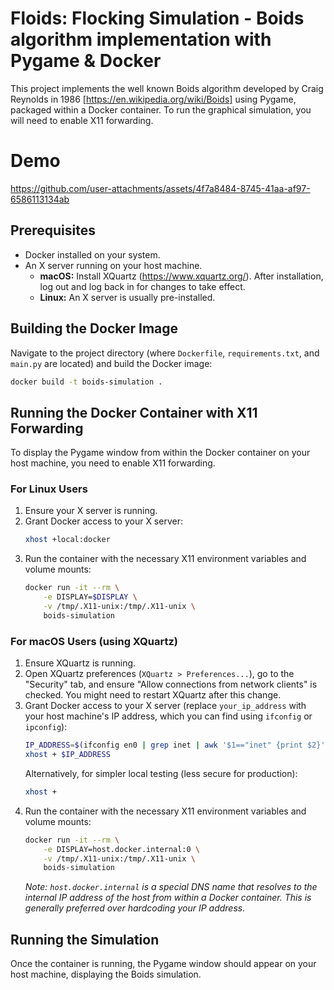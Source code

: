 # Floids: Flocking Simulation - Boids algorithm implementation with Pygame & Docker

This project implements the well known Boids algorithm developed by Craig Reynolds in 1986 [https://en.wikipedia.org/wiki/Boids] using Pygame, packaged within a Docker container. To run the graphical simulation, you will need to enable X11 forwarding.

# Demo

https://github.com/user-attachments/assets/4f7a8484-8745-41aa-af97-6586113134ab


## Prerequisites

*   Docker installed on your system.
*   An X server running on your host machine.
    *   **macOS:** Install XQuartz (https://www.xquartz.org/). After installation, log out and log back in for changes to take effect.
    *   **Linux:** An X server is usually pre-installed.

## Building the Docker Image

Navigate to the project directory (where `Dockerfile`, `requirements.txt`, and `main.py` are located) and build the Docker image:

```bash
docker build -t boids-simulation .
```

## Running the Docker Container with X11 Forwarding

To display the Pygame window from within the Docker container on your host machine, you need to enable X11 forwarding.

### For Linux Users

1.  Ensure your X server is running.
2.  Grant Docker access to your X server:
    ```bash
    xhost +local:docker
    ```
3.  Run the container with the necessary X11 environment variables and volume mounts:
    ```bash
    docker run -it --rm \
        -e DISPLAY=$DISPLAY \
        -v /tmp/.X11-unix:/tmp/.X11-unix \
        boids-simulation
    ```

### For macOS Users (using XQuartz)

1.  Ensure XQuartz is running.
2.  Open XQuartz preferences (`XQuartz > Preferences...`), go to the "Security" tab, and ensure "Allow connections from network clients" is checked. You might need to restart XQuartz after this change.
3.  Grant Docker access to your X server (replace `your_ip_address` with your host machine's IP address, which you can find using `ifconfig` or `ipconfig`):
    ```bash
    IP_ADDRESS=$(ifconfig en0 | grep inet | awk '$1=="inet" {print $2}')
    xhost + $IP_ADDRESS
    ```
    Alternatively, for simpler local testing (less secure for production):
    ```bash
    xhost +
    ```
4.  Run the container with the necessary X11 environment variables and volume mounts:
    ```bash
    docker run -it --rm \
        -e DISPLAY=host.docker.internal:0 \
        -v /tmp/.X11-unix:/tmp/.X11-unix \
        boids-simulation
    ```
    *Note: `host.docker.internal` is a special DNS name that resolves to the internal IP address of the host from within a Docker container. This is generally preferred over hardcoding your IP address.*


## Running the Simulation

Once the container is running, the Pygame window should appear on your host machine, displaying the Boids simulation.
